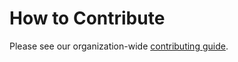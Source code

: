 # How to Contribute

Please see our organization-wide [contributing guide](https://github.com/kube-logging/.github/blob/main/CONTRIBUTING.md).
